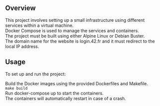 ## Overview
This project involves setting up a small infrastructure using different services within a virtual machine.  
Docker Compose is used to manage the services and containers.  
The project must be built using either Alpine Linux or Debian Buster.  
The domain name for the website is login.42.fr and it must redirect to the local IP address.  

## Usage
To set up and run the project:

Build the Docker images using the provided Dockerfiles and Makefile.  
```make build```  
Run docker-compose up to start the containers.  
The containers will automatically restart in case of a crash.
